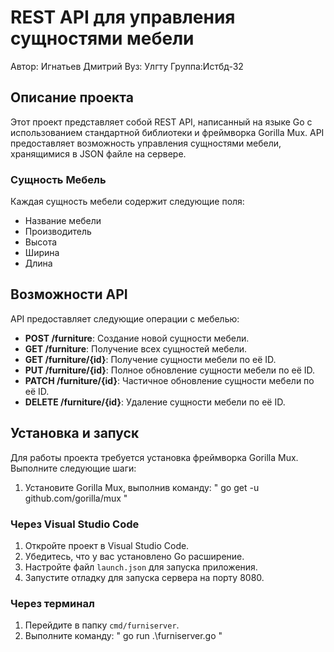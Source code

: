# REST API для управления сущностями мебели

Автор: Игнатьев Дмитрий
Вуз: Улгту
Группа:Истбд-32


## Описание проекта

Этот проект представляет собой REST API, написанный на языке Go с использованием стандартной библиотеки и фреймворка Gorilla Mux. 
API предоставляет возможность управления сущностями мебели, хранящимися в JSON файле на сервере.

### Сущность Мебель

Каждая сущность мебели содержит следующие поля:

- Название мебели
- Производитель
- Высота
- Ширина
- Длина

## Возможности API

API предоставляет следующие операции с мебелью:

- **POST /furniture**: Создание новой сущности мебели.
- **GET /furniture**: Получение всех сущностей мебели.
- **GET /furniture/{id}**: Получение сущности мебели по её ID.
- **PUT /furniture/{id}**: Полное обновление сущности мебели по её ID.
- **PATCH /furniture/{id}**: Частичное обновление сущности мебели по её ID.
- **DELETE /furniture/{id}**: Удаление сущности мебели по её ID.

## Установка и запуск

Для работы проекта требуется установка фреймворка Gorilla Mux. Выполните следующие шаги:

1. Установите Gorilla Mux, выполнив команду:
" go get -u github.com/gorilla/mux "

### Через Visual Studio Code

1. Откройте проект в Visual Studio Code.
2. Убедитесь, что у вас установлено Go расширение.
3. Настройте файл `launch.json` для запуска приложения.
4. Запустите отладку для запуска сервера на порту 8080.

### Через терминал

1. Перейдите в папку `cmd/furniserver`.
2. Выполните команду:
" go run .\furniserver.go "